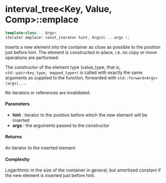 # interval_tree<Key, Value, Comp>::emplace

```cpp
template<class... Args>
iterator emplace( const_iterator hint, Args&& ...args );
```

Inserts a new element into the container as close as possible to the position just before hint. The element is constructed in-place, i.e. no copy or move operations are performed.

The constructor of the element type (value_type, that is, `std::pair<key_type, mapped_type>)` is called with exactly the same arguments as supplied to the function, forwarded with `std::forward<Args>(args)...`.

No iterators or references are invalidated.

#### Parameters
- **hint** : 	iterator to the position before which the new element will be inserted
- **args** : the arguments passed to the constructor

#### Returns

An iterator to the inserted element

#### Complexity

Logarithmic in the size of the container in general, but amortized constant if the new element is inserted just before hint.